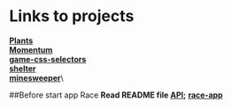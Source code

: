 # Links to projects

**[Plants](https://mat-kon.github.io/projects/plants/)**\
**[Momentum](https://mat-kon.github.io/projects/momentum/)**\
**[game-css-selectors](https://mat-kon.github.io/projects/game-css-selectors/)**\
**[shelter](https://mat-kon.github.io/projects/shelter/pages/main/)**\
**[minesweeper](https://mat-kon.github.io/projects/minesweeper/)**\

##Before start app Race
**Read README file [API](https://github.com/Mat-Kon/projects/tree/race/race/api-for-race);**
**[race-app](https://mat-kon.github.io/projects/race/)**